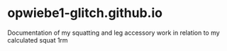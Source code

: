 # opwiebe1-glitch.github.io
Documentation of my squatting and leg accessory work in relation to my calculated squat 1rm
